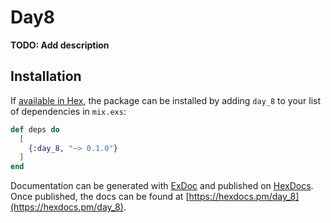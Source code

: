 # Day8

**TODO: Add description**

## Installation

If [available in Hex](https://hex.pm/docs/publish), the package can be installed
by adding `day_8` to your list of dependencies in `mix.exs`:

```elixir
def deps do
  [
    {:day_8, "~> 0.1.0"}
  ]
end
```

Documentation can be generated with [ExDoc](https://github.com/elixir-lang/ex_doc)
and published on [HexDocs](https://hexdocs.pm). Once published, the docs can
be found at [https://hexdocs.pm/day_8](https://hexdocs.pm/day_8).


